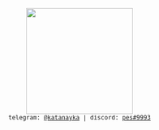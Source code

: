 <p align="center">
    <!--  Hi, I'm <a href="https://github.com/katanayka">pes</a> 👋<br> -->
    <!-- I'm 19 y.o. russian muzhik<br> -->
    <!-- Learning [Java], [Python]<br> -->
  <!-- <img src="https://github.com/katanayka/katanayka/blob/main/funny_pictures/asuka.gif" width="130"/> <br> -->
  <img src="https://i.playground.ru/p/J_GiBCQrlG6VHPuKHLyR2w.gif" width = "210"/> <br>
  <samp><sub> telegram: <a href="https://t.me/katanayka">@katanayka</a> | discord: <a href="https://discord.com">pes#9993</a> <sub></samp><br>
</p>
